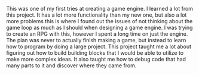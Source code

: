 This was one of my first tries at creating a game engine. I learned a lot from this project. It has a lot more functionality than my new one, but also a lot more problems
this is where I found out the issues of not thinking about the game loop as much as I should when designing a game engine. I was trying to create an RPG with this, however I
spent a long time on just the engine. The plan was never to actually finish making a game, but instead to learn how to program by doing a large project. This project taught me a lot about figuring out how to build building blocks that I would be able to utilize to make more complex ideas. It also taught me how to debug code that had many parts to it and discover where they came from.  

